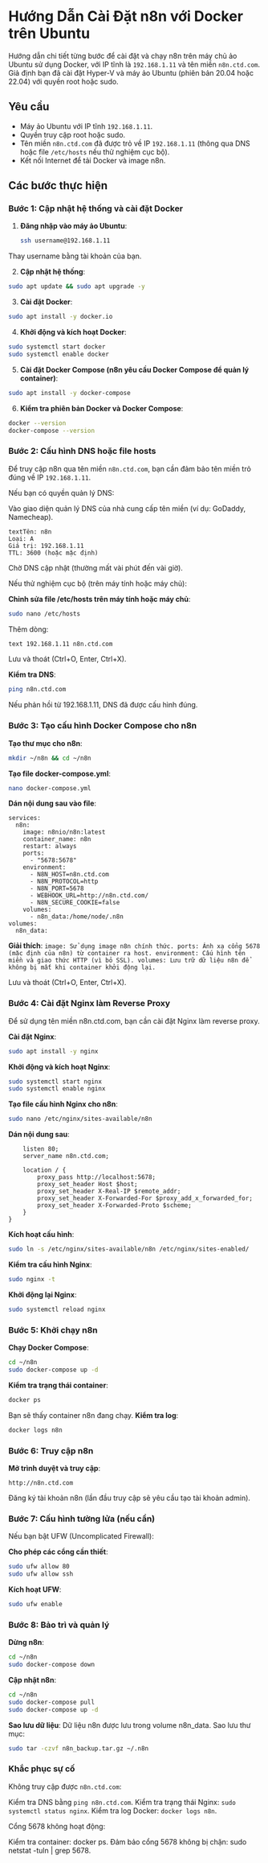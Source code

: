 # Hướng Dẫn Cài Đặt n8n với Docker trên Ubuntu

Hướng dẫn chi tiết từng bước để cài đặt và chạy n8n trên máy chủ ảo Ubuntu sử dụng Docker, với IP tĩnh là `192.168.1.11` và tên miền `n8n.ctd.com`. Giả định bạn đã cài đặt Hyper-V và máy ảo Ubuntu (phiên bản 20.04 hoặc 22.04) với quyền root hoặc sudo.

## Yêu cầu
- Máy ảo Ubuntu với IP tĩnh `192.168.1.11`.
- Quyền truy cập root hoặc sudo.
- Tên miền `n8n.ctd.com` đã được trỏ về IP `192.168.1.11` (thông qua DNS hoặc file `/etc/hosts` nếu thử nghiệm cục bộ).
- Kết nối Internet để tải Docker và image n8n.

## Các bước thực hiện

### Bước 1: Cập nhật hệ thống và cài đặt Docker
1. **Đăng nhập vào máy ảo Ubuntu**:
   ```bash
   ssh username@192.168.1.11
   ```
Thay username bằng tài khoản của bạn.

2. **Cập nhật hệ thống**:
```bash
sudo apt update && sudo apt upgrade -y
```
3. **Cài đặt Docker**:
```bash
sudo apt install -y docker.io
```
4. **Khởi động và kích hoạt Docker**:
```bash
sudo systemctl start docker
sudo systemctl enable docker
```
5. **Cài đặt Docker Compose (n8n yêu cầu Docker Compose để quản lý container)**:
```bash
sudo apt install -y docker-compose
```
6. **Kiểm tra phiên bản Docker và Docker Compose**:
```bash
docker --version
docker-compose --version
```

### Bước 2: Cấu hình DNS hoặc file hosts
Để truy cập n8n qua tên miền `n8n.ctd.com`, bạn cần đảm bảo tên miền trỏ đúng về IP `192.168.1.11`.

Nếu bạn có quyền quản lý DNS:

Vào giao diện quản lý DNS của nhà cung cấp tên miền (ví dụ: GoDaddy, Namecheap).
```Thêm bản ghi A:
textTên: n8n
Loại: A
Giá trị: 192.168.1.11
TTL: 3600 (hoặc mặc định)
```
Chờ DNS cập nhật (thường mất vài phút đến vài giờ).


Nếu thử nghiệm cục bộ (trên máy tính hoặc máy chủ):

**Chỉnh sửa file /etc/hosts trên máy tính hoặc máy chủ**:
```bash
sudo nano /etc/hosts
```
Thêm dòng:
```bash
text 192.168.1.11 n8n.ctd.com
```

Lưu và thoát (Ctrl+O, Enter, Ctrl+X).

**Kiểm tra DNS**:
```bash
ping n8n.ctd.com
```
Nếu phản hồi từ 192.168.1.11, DNS đã được cấu hình đúng.

### Bước 3: Tạo cấu hình Docker Compose cho n8n


**Tạo thư mục cho n8n**:
```bash
mkdir ~/n8n && cd ~/n8n
```

**Tạo file docker-compose.yml**:
```bash
nano docker-compose.yml
```

**Dán nội dung sau vào file**:
```yamlversion: "3.8"
services:
  n8n:
    image: n8nio/n8n:latest
    container_name: n8n
    restart: always
    ports:
      - "5678:5678"
    environment:
      - N8N_HOST=n8n.ctd.com
      - N8N_PROTOCOL=http
      - N8N_PORT=5678
      - WEBHOOK_URL=http://n8n.ctd.com/
      - N8N_SECURE_COOKIE=false
    volumes:
      - n8n_data:/home/node/.n8n
volumes:
  n8n_data:
```
**Giải thích**:
`
image: Sử dụng image n8n chính thức.
ports: Ánh xạ cổng 5678 (mặc định của n8n) từ container ra host.
environment: Cấu hình tên miền và giao thức HTTP (vì bỏ SSL).
volumes: Lưu trữ dữ liệu n8n để không bị mất khi container khởi động lại.
`


Lưu và thoát (Ctrl+O, Enter, Ctrl+X).


### Bước 4: Cài đặt Nginx làm Reverse Proxy
Để sử dụng tên miền n8n.ctd.com, bạn cần cài đặt Nginx làm reverse proxy.

**Cài đặt Nginx**:
```bash
sudo apt install -y nginx
```

**Khởi động và kích hoạt Nginx**:
```bash
sudo systemctl start nginx
sudo systemctl enable nginx
```
**Tạo file cấu hình Nginx cho n8n**:
```bash
sudo nano /etc/nginx/sites-available/n8n
```
**Dán nội dung sau**:
```nginxserver {
    listen 80;
    server_name n8n.ctd.com;

    location / {
        proxy_pass http://localhost:5678;
        proxy_set_header Host $host;
        proxy_set_header X-Real-IP $remote_addr;
        proxy_set_header X-Forwarded-For $proxy_add_x_forwarded_for;
        proxy_set_header X-Forwarded-Proto $scheme;
    }
}
```
**Kích hoạt cấu hình**:
```bash
sudo ln -s /etc/nginx/sites-available/n8n /etc/nginx/sites-enabled/
```
**Kiểm tra cấu hình Nginx**:
```bash
sudo nginx -t
```
**Khởi động lại Nginx**:
```bash
sudo systemctl reload nginx
```

### Bước 5: Khởi chạy n8n

**Chạy Docker Compose**:
```bash
cd ~/n8n
sudo docker-compose up -d
```
**Kiểm tra trạng thái container**:
```bash
docker ps
```
Bạn sẽ thấy container n8n đang chạy.
**Kiểm tra log**:
```bash
docker logs n8n
```

### Bước 6: Truy cập n8n

**Mở trình duyệt và truy cập**:
```text
http://n8n.ctd.com
```
Đăng ký tài khoản n8n (lần đầu truy cập sẽ yêu cầu tạo tài khoản admin).

### Bước 7: Cấu hình tường lửa (nếu cần)
Nếu bạn bật UFW (Uncomplicated Firewall):

**Cho phép các cổng cần thiết**:
```bash
sudo ufw allow 80
sudo ufw allow ssh
```
**Kích hoạt UFW**:
```bash
sudo ufw enable
```

### Bước 8: Bảo trì và quản lý

**Dừng n8n**:
```bash
cd ~/n8n
sudo docker-compose down
```
**Cập nhật n8n**:
```bash
cd ~/n8n
sudo docker-compose pull
sudo docker-compose up -d
```
**Sao lưu dữ liệu**:
Dữ liệu n8n được lưu trong volume n8n_data. Sao lưu thư mục:
```bash
sudo tar -czvf n8n_backup.tar.gz ~/.n8n
```

### Khắc phục sự cố

Không truy cập được `n8n.ctd.com`:

Kiểm tra DNS bằng `ping n8n.ctd.com`.
Kiểm tra trạng thái Nginx: `sudo systemctl status nginx`.
Kiểm tra log Docker: `docker logs n8n`.


Cổng 5678 không hoạt động:

Kiểm tra container: docker ps.
Đảm bảo cổng 5678 không bị chặn: sudo netstat -tuln | grep 5678.
